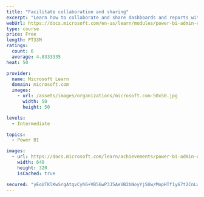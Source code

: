 ```yaml
---
title: "Facilitate collaboration and sharing"
excerpt: "Learn how to collaborate and share dashboards and reports with coworkers."
webUrl: https://docs.microsoft.com/en-us/learn/modules/power-bi-admin-collaboration/
type: course
price: Free
length: PT33M
ratings:
  count: 6
  average: 4.8333335
heat: 50

provider:
  name: Microsoft Learn
  domain: microsoft.com
  images:
    - url: /assets/images/organizations/microsoft.com-50x50.jpg
      width: 50
      height: 50

levels:
  - Intermediate

topics:
  - Power BI

images:
  - url: https://docs.microsoft.com/learn/achievements/power-bi-admin-collaboration-social.png
    width: 640
    height: 320
    isCached: true

secured: "yEoUTKlKwSrgAtqvCyh6+VB56wP3J5AeVB2bNoyYjSUw/MopHTf1y67t2CnLw4C6fzE8Hh4pdwsIxgZpAqkTC9Y4HgnFj+NNFXAEb3q6ZaZC+Ociy5m7c4g/4cd6lapr7UWpojcCad9Sqe/r2yeb5vp8xKGeFGRW5yTRd/Ozr2fGw2wtdRONX/ytQbZ0RzKqPUsLVCaPPslcDgPR9ELWgp+dt8Jbn95RnBmFSa2YPrlbKHaAMPGDEw7xvN7YHRSD16UGtwW1B5MXGu3I1vRdZviqrvYkaI/4+Cf1UKWWWlHdIph5IVZXajcxm0/ti8vwQWIWsAmTnOX5VLjWt9uA6K/T01Sa7qvIXUZrb6EP9BE0RaYKAcJ6dWdwLrJohJC626V97mz+sXWDyLlHjnAIhFXr5s4NOG/SOwJgJeMQGyw=;ETBdqZw1RZdtUbjil5X6dw=="
---
```



